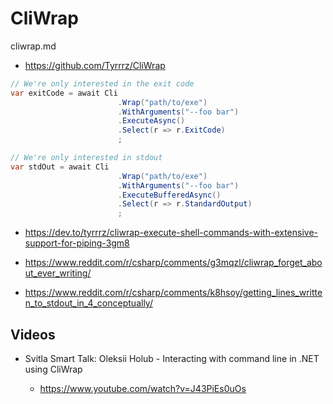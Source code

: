 # CliWrap

cliwrap.md

*   https://github.com/Tyrrrz/CliWrap

```csharp
// We're only interested in the exit code
var exitCode = await Cli
                        .Wrap("path/to/exe")
                        .WithArguments("--foo bar")
                        .ExecuteAsync()
                        .Select(r => r.ExitCode)
                        ;

// We're only interested in stdout
var stdOut = await Cli
                        .Wrap("path/to/exe")
                        .WithArguments("--foo bar")
                        .ExecuteBufferedAsync()
                        .Select(r => r.StandardOutput)
                        ;
```

*   https://dev.to/tyrrrz/cliwrap-execute-shell-commands-with-extensive-support-for-piping-3gm8

*   https://www.reddit.com/r/csharp/comments/g3mqzl/cliwrap_forget_about_ever_writing/

*   https://www.reddit.com/r/csharp/comments/k8hsoy/getting_lines_written_to_stdout_in_4_conceptually/

## Videos

*   Svitla Smart Talk: Oleksii Holub - Interacting with command line in .NET using CliWrap

    *   https://www.youtube.com/watch?v=J43PiEs0uOs

